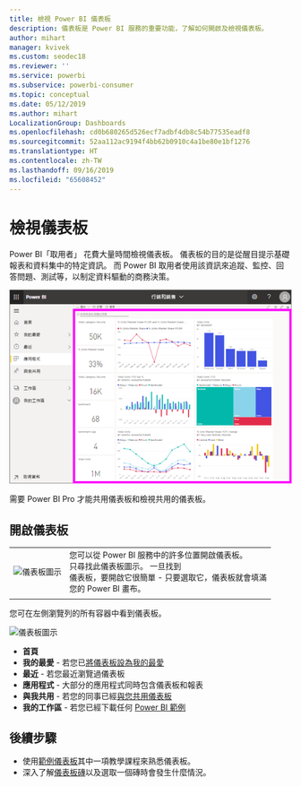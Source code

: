 ```yaml
---
title: 檢視 Power BI 儀表板
description: 儀表板是 Power BI 服務的重要功能，了解如何開啟及檢視儀表板。
author: mihart
manager: kvivek
ms.custom: seodec18
ms.reviewer: ''
ms.service: powerbi
ms.subservice: powerbi-consumer
ms.topic: conceptual
ms.date: 05/12/2019
ms.author: mihart
LocalizationGroup: Dashboards
ms.openlocfilehash: cd0b680265d526ecf7adbf4db8c54b77535eadf8
ms.sourcegitcommit: 52aa112ac9194f4bb62b0910c4a1be80e1bf1276
ms.translationtype: HT
ms.contentlocale: zh-TW
ms.lasthandoff: 09/16/2019
ms.locfileid: "65608452"
---
```

# <a name="view-a-dashboard"></a>檢視儀表板
Power BI「取用者」  花費大量時間檢視儀表板。 儀表板的目的是從醒目提示基礎報表和資料集中的特定資訊。 而 Power BI 取用者使用該資訊來追蹤、監控、回答問題、測試等，以制定資料驅動的商務決策。

![儀表板](media/end-user-dashboard-open/power-bi-new-dash-new.png)


需要 Power BI Pro 才能共用儀表板和檢視共用的儀表板。

## <a name="open-a-dashboard"></a>開啟儀表板



|              |         |
|------------|--------------------------------|
|![儀表板圖示](media/end-user-dashboard-open/power-bi-dashboard-icon.png)      |您可以從 Power BI 服務中的許多位置開啟儀表板。 <br> 只尋找此儀表板圖示。 一旦找到 <br>儀表板，要開啟它很簡單 - 只要選取它，儀表板就會填滿 <br>您的 Power BI 畫布。 |
|                    |          |



您可在左側瀏覽列的所有容器中看到儀表板。 

![儀表板圖示](media/end-user-dashboard-open/opendash.gif)

- **首頁** 
- **我的最愛** - 若您已[將儀表板設為我的最愛](end-user-favorite.md)
- **最近** - 若您最近瀏覽過儀表板
- **應用程式** - 大部分的應用程式同時包含儀表板和報表
- **與我共用** - 若您的同事已經[與您共用儀表板](end-user-shared-with-me.md)
- **我的工作區** - 若您已經下載任何 [Power BI 範例](../sample-datasets.md)



## <a name="next-steps"></a>後續步驟
* 使用[範例儀表板](../sample-tutorial-connect-to-the-samples.md)其中一項教學課程來熟悉儀表板。
* 深入了解[儀表板磚](end-user-tiles.md)以及選取一個磚時會發生什麼情況。